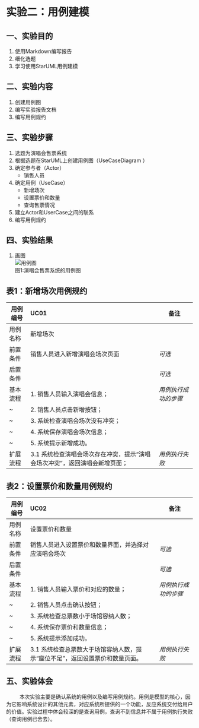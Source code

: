 # 实验二：用例建模

## 一、实验目的

1. 使用Markdown编写报告
2. 细化选题
3. 学习使用StarUML用例建模

## 二、实验内容  

1. 创建用例图
2. 编写实验报告文档
3. 编写用例规约

## 三、实验步骤  

1. 选题为演唱会售票系统
2. 根据选题在StarUML上创建用例图（UseCaseDiagram ）
3. 确定参与者（Actor）
   - 销售人员
4. 确定用例（UseCase）
   - 新增场次
   - 设置票价和数量
   - 查询售票情况
5. 建立Actor和UserCase之间的联系
6. 编写用例规约

## 四、实验结果  

1. 画图  
![用例图](https://github.com/stop-imagine/uml-modeling-2020/blob/master/students/1714080902325/Lab2_UseCaseDiagram.jpg)  
图1:演唱会售票系统的用例图

## 表1：新增场次用例规约  

用例编号  | UC01 | 备注  
-|:-|-  
用例名称  | 新增场次  |   
前置条件  | 销售人员进入新增演唱会场次页面   | *可选*   
后置条件  |      | *可选*   
基本流程  | 1. 销售人员输入演唱会信息；  |*用例执行成功的步骤*    
~| 2. 销售人员点击新增按钮；  |   
~| 3. 系统检查演唱会场次没有冲突；  |   
~| 4. 系统保存演唱会场次信息；  | 
~| 5. 系统提示新增成功。
扩展流程  | 3.1 系统检查演唱会场次存在冲突，提示“演唱会场次冲突”，返回演唱会新增页面； |*用例执行失败*    

## 表2：设置票价和数量用例规约  

用例编号  | UC02 | 备注  
-|:-|-  
用例名称  | 设置票价和数量  |   
前置条件  | 销售人员进入设置票价和数量界面，并选择对应演唱会场次  | *可选*   
后置条件  |    | *可选*   
基本流程  | 1. 销售人员输入票价和对应的数量；  |*用例执行成功的步骤*    
~| 2. 销售人员点击确认按钮；  |   
~| 3. 系统检查总票数小于场馆容纳人数；  |   
~| 4. 系统保存票价和数量信息；  |   
~| 5. 系统提示添加成功。  |   
扩展流程  | 3.1 系统检查总票数大于场馆容纳人数，提示“座位不足”，返回设置票价和数量页面。 |*用例执行失败*   

## 五、实验体会
&emsp; &emsp; 本次实验主要是确认系统的用例以及编写用例规约。用例是模型的核心，因为它影响系统设计的其他元素，对应系统所提供的一个功能，反应系统交付给用户的价值。实验过程中体会较深的是查询用例，查询不到信息并不属于用例执行失败（查询用例已舍去）。
